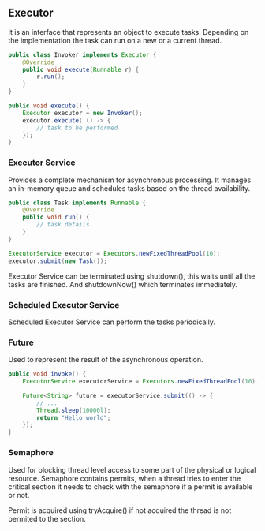 ## Executor

It is an interface that represents an object to execute tasks. Depending on the implementation the task can run on a new or a current thread. 

```java
public class Invoker implements Executor {
    @Override
    public void execute(Runnable r) {
        r.run();
    }
}

public void execute() {
    Executor executor = new Invoker();
    executor.execute( () -> {
        // task to be performed
    });
}
```

### Executor Service

Provides a complete mechanism for asynchronous processing. It manages an in-memory queue and schedules tasks based on the thread availability. 

```java
public class Task implements Runnable {
    @Override
    public void run() {
        // task details
    }
}

ExecutorService executor = Executors.newFixedThreadPool(10);
executor.submit(new Task());
```

Executor Service can be terminated using shutdown(), this waits until all the tasks are finished. And shutdownNow() which terminates immediately. 

### Scheduled Executor Service

Scheduled Executor Service can perform the tasks periodically. 

### Future

Used to represent the result of the asynchronous operation. 

```java
public void invoke() {
    ExecutorService executorService = Executors.newFixedThreadPool(10);

    Future<String> future = executorService.submit(() -> {
        // ...
        Thread.sleep(10000l);
        return "Hello world";
    });
}
```

### Semaphore

Used for blocking thread level access to some part of the physical or logical resource. Semaphore contains permits, when a thread tries to enter the critical section it needs to check with the semaphore if a permit is available or not. 

Permit is acquired using tryAcquire() if not acquired the thread is not permited to the section. 
